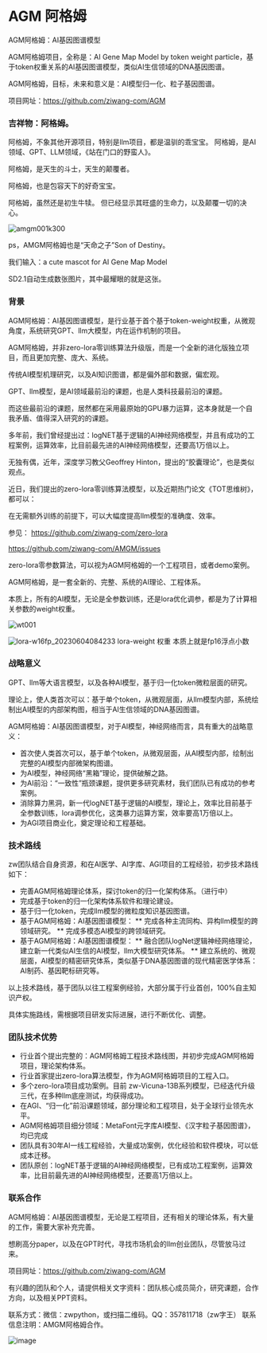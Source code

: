 # AGM 阿格姆
AGM阿格姆：AI基因图谱模型

AGM阿格姆项目，全称是：AI Gene Map Model by token weight particle，基于token权重关系的AI基因图谱模型，类似AI生信领域的DNA基因图谱。

AGM阿格姆，目标，未来和意义是：AI模型归一化、粒子基因图谱。

项目网址：https://github.com/ziwang-com/AGM


### 吉祥物：阿格姆。

阿格姆，不象其他开源项目，特别是llm项目，都是温驯的乖宝宝。
阿格姆，是AI领域、GPT、LLM领域，《站在门口的野蛮人》。

阿格姆，是天生的斗士，天生的颠覆者。

阿格姆，也是包容天下的好奇宝宝。

阿格姆，虽然还是初生牛犊。
但已经显示其旺盛的生命力，以及颠覆一切的决心。

![amgm001k300](https://github.com/ziwang-com/AGM/assets/11691791/5e1187ce-e359-4ee0-8d8f-c4599c2eb8fc)

ps，AMGM阿格姆也是“天命之子”Son of Destiny。

我们输入：a cute mascot for AI Gene Map Model

SD2.1自动生成数张图片，其中最耀眼的就是这张。


### 背景

AGM阿格姆：AI基因图谱模型，是行业基于首个基于token-weight权重，从微观角度，系统研究GPT、llm大模型，内在运作机制的项目。

AGM阿格姆，并非zero-lora零训练算法升级版，而是一个全新的进化版独立项目，而且更加完整、庞大、系统。

传统AI模型机理研究，以及AI知识图谱，都是偏外部和数据，偏宏观。

GPT、llm模型，是AI领域最前沿的课题，也是人类科技最前沿的课题。

而这些最前沿的课题，居然都在采用最原始的GPU暴力运算，这本身就是一个自我矛盾、值得深入研究的的课题。

多年前，我们曾经提出过：logNET基于逻辑的AI神经网络模型，并且有成功的工程案例，运算效率，比目前最先进的AI神经网络模型，还要高1万倍以上。

无独有偶，近年，深度学习教父Geoffrey Hinton，提出的“胶囊理论”，也是类似观点。

近日，我们提出的zero-lora零训练算法模型，以及近期热门论文《TOT思维树》，都可以：

在无需额外训练的前提下，可以大幅度提高llm模型的准确度、效率。


参见：	
https://github.com/ziwang-com/zero-lora

https://github.com/ziwang-com/AMGM/issues

zero-lora零参数算法，可以视为AGM阿格姆的一个工程项目，或者demo案例。

AGM阿格姆，是一套全新的、完整、系统的AI理论、工程体系。

本质上，所有的AI模型，无论是全参数训练，还是lora优化调参，都是为了计算相关参数的weight权重。

![wt001](https://github.com/ziwang-com/AGM/assets/11691791/0bda17be-655e-4e52-b7c0-8e0e83fb65ac)

![lora-w16fp_20230604084233](https://github.com/ziwang-com/AGM/assets/11691791/5b93310a-14f6-464e-acfc-3e176d60582d)
lora-weight 权重 本质上就是fp16浮点小数

### 战略意义

GPT、llm等大语言模型，以及各种AI模型，基于归一化token微粒层面的研究。

理论上，使人类首次可以：基于单个token，从微观层面，从llm模型内部，系统绘制出AI模型的内部架构图，相当于AI生信领域的DNA基因图谱。

AGM阿格姆：AI基因图谱模型，对于AI模型，神经网络而言，具有重大的战略意义：

* 首次使人类首次可以，基于单个token，从微观层面，从AI模型内部，绘制出完整的AI模型内部微架构图谱。
* 为AI模型，神经网络“黑箱”理论，提供破解之路。
* 为AI前沿：“一致性”瓶颈课题，提供更多研究素材，我们团队已有成功的参考案例。
* 消除算力黑洞，新一代logNET基于逻辑的AI模型，理论上，效率比目前基于全参数训练，lora调参优化，这类暴力运算方案，效率要高1万倍以上。
* 为AGI项目商业化，奠定理论和工程基础。

### 技术路线

zw团队结合自身资源，和在AI医学、AI字库、AGI项目的工程经验，初步技术路线如下：

* 完善AGM阿格姆理论体系，探讨token的归一化架构体系。（进行中）
* 完成基于token的归一化架构体系软件和理论建设。
* 基于归一化token，完成llm模型的微粒度知识基因图谱。
* 基于AGM阿格姆：AI基因图谱模型：
 ** 完成各种主流同构、异构llm模型的跨领域研究。
 ** 完成多模态AI模型的跨领域研究。
* 基于AGM阿格姆：AI基因图谱模型：
  ** 融合团队logNet逻辑神经网络理论，建立新一代类似AI生信的AI模型，llm大模型研究体系。
  ** 建立系统的、微观层面，AI模型的精密研究体系，类似基于DNA基因图谱的现代精密医学体系：AI制药、基因靶标研究等。

以上技术路线，基于团队以往工程案例经验，大部分属于行业首创，100%自主知识产权。

具体实施路线，需根据项目研发实际进展，进行不断优化、调整。

### 团队技术优势

 * 行业首个提出完整的：AGM阿格姆工程技术路线图，并初步完成AGM阿格姆项目，理论架构体系。
 * 行业首家提出zero-lora算法模型，作为AGM阿格姆项目的工程入口。
 * 多个zero-lora项目成功案例。目前 zw-Vicuna-13B系列模型，已经迭代升级三代，在多种llm底座测试，均获得成功。
 * 在AGI、“归一化”前沿课题领域，部分理论和工程项目，处于全球行业领先水平。
 * AGM阿格姆项目细分领域：MetaFont元字库AI模型、《汉字粒子基因图谱》，均已完成
 * 团队具有30年AI一线工程经验，大量成功案例，优化经验和软件模块，可以低成本迁移。
 * 团队原创：logNET基于逻辑的AI神经网络模型，已有成功工程案例，运算效率，比目前最先进的AI神经网络模型，还要高1万倍以上。

### 联系合作

AGM阿格姆：AI基因图谱模型，无论是工程项目，还有相关的理论体系，有大量的工作，需要大家补充完善。

想刷高分paper，以及在GPT时代，寻找市场机会的llm创业团队，尽管放马过来。

项目网址：https://github.com/ziwang-com/AGM

有兴趣的团队和个人，请提供相关文字资料：团队核心成员简介，研究课题，合作方向，以及相关PPT资料。

联系方式：微信：zwpython，或扫描二维码。QQ：357811718（zw字王） 联系信息注明：AMGM阿格姆合作。

![image](https://github.com/ziwang-com/AMGM/assets/11691791/735d99d0-918d-424d-a5a8-9a47771218b0)

